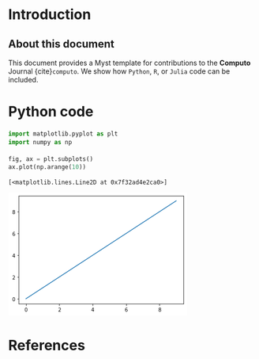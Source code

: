 # Introduction

## About this document

This document provides a Myst template for contributions to the **Computo**
Journal {cite}`computo`. We show how `Python`, `R`, or `Julia` code can be included.

# Python code


```python
import matplotlib.pyplot as plt
import numpy as np

fig, ax = plt.subplots()
ax.plot(np.arange(10))
```




    [<matplotlib.lines.Line2D at 0x7f32ad4e2ca0>]




    
![png](output_files/output_1_1.png)
    


# References
